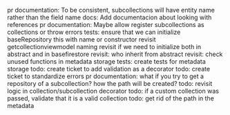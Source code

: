 pr documentation: To be consistent, subcollections will have entity name rather than the field name
docs: Add documentacion about looking with references
pr documentation: Maybe allow register subcollections as collections or throw errors
tests: ensure that we can initialize baseRepository this with name or constructor
revisit getcollectionviewmodel naming
revisit if we need to initialize both in abstract and in basefirestore
revisit: who inherit from abstract
revisit: check unused functions in metadata storage
tests: create tests for metadata storage
todo: create ticket to add validation as a decorator
todo: create ticket to standardize errors
pr documentation: what if you try to get a repository of a subcollection? how the path will be created?
todo: revisit logic in collection/subcollection decorator
todo: if a custom collection was passed, validate that it is a valid collection
todo: get rid of the path in the metadata
